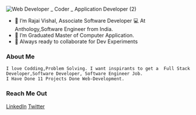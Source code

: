 



![Web Developer _ Coder _ Application Developer (2)](https://user-images.githubusercontent.com/55343199/111784293-46b1ab00-88e1-11eb-9c21-6df19db2a898.gif)




- 👋 I’m Rajai Vishal, Associate Software Developer 💻 At Anthology,Software Engineer from India.
- 🌱 I’m Graduated Master of Computer Application.
- 🔬 Always ready to collaborate for Dev Experiments
###  About Me
    I love Codding,Problem Solving. I want inspirants to get a  Full Stack Developer,Software Developer, Software Engineer Job. 
    I Have Done 11 Projects Done Web-Development.


  ###                                                                    Reach Me Out
[LinkedIn](https://www.linkedin.com/in/vishalrajai41)
[Twitter](https://twitter.com/RajaiVishal2)
